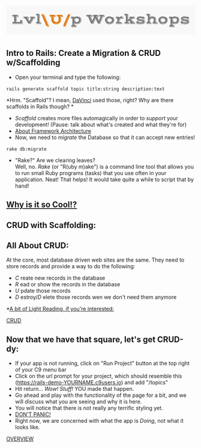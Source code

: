 ![logo](https://github.com/AlliVaughn/lvlup_curriculum/raw/master/images/logo.png)
=================================

## Intro to Rails: Create a Migration & CRUD w/Scaffolding  

* Open your terminal and type the following: 
```
rails generate scaffold topic title:string description:text
```
*Hrm. "Scaffold"? I mean, [DaVinci](http://faculty.virginia.edu/Fiorani/NEH-Institute/essays/yerkes) used those, right? Why are there scaffolds in Rails though? * 
 
* *Scaffold* creates more files automagically in order to *support* your development! (Pause: talk about what's created and what they're for)
* [About Framework Architecture](http://docs.railsbridge.org/intro-to-rails/rails_architecture)
* Now, we need to *migrate* the Database so that it can accept new entries!  
```
rake db:migrate
```

* "Rake?" Are we clearing leaves?  
Well, no.  *Rake* (or "R(uby m)ake") is a command line tool that allows you to run small Ruby programs (tasks) that you use often in your application.
Neat! That helps!  It would take quite a while to script that by hand! 

## [Why is it so Cool!?](rails_scaffold.md) 

## CRUD with Scaffolding:
<!--(http://docs.railsbridge.org/intro-to-rails/CRUD_with_scaffolding) -->

## All About CRUD:

At the core, most database driven web sites are the same.
They need to store records and provide a way to do the following:
* *C* reate new records in the database
* *R* ead  or show the records in the database
* *U* pdate those records
* *D* estroy/*D* elete those records wen we don't need them anymore

*[A bit of Light Reading, if you're interested:](https://s-media-cache-ak0.pinimg.com/originals/c8/76/4a/c8764a5c78d5bd752ec626a97421b5d0.gif)

[CRUD](https://en.wikipedia.org/wiki/Create,_read,_update_and_delete)

## Now that we have that square, let's get CRUD-dy: 
* If your app is not running, click on "Run Project" button at the top right of your C9 menu bar
* Click on the url prompt for your project, which should resemble this (https://rails-demo-YOURNAME.c9users.io) and add "/topics"
* Hit return... *Wow! Stuff!*  YOU made that happen.   
* Go ahead and play with the functionality of the page for a bit, and we will discuss what you are seeing and why it is here. 
* You will notice that there is not really any terrific styling yet. 
* [DON'T PANIC!](https://d3vjvsn2tynjug.cloudfront.net/v2/w_450,h_450/https%3A%2F%2Fs3.amazonaws.com%2Ftanga-images%2F3xprykg2quwd.png)
* Right now, we are concerned with what the app is *Doing*, not what it looks like. 

[OVERVIEW](overview.md)
